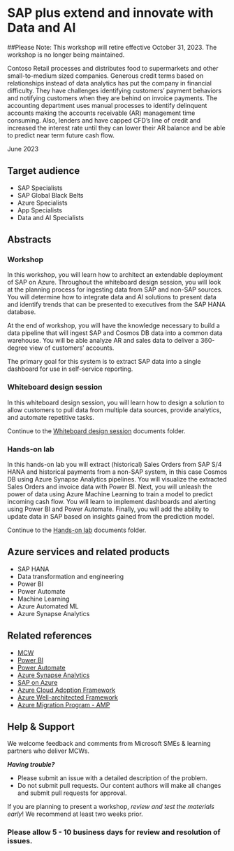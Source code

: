 # SAP plus extend and innovate with Data and AI
##Please Note: This workshop will retire effective October 31, 2023. The workshop is no longer being maintained.

Contoso Retail processes and distributes food to supermarkets and other small-to-medium sized companies.  Generous credit terms based on relationships instead of data analytics has put the company in financial difficulty.  They have challenges identifying customers’ payment behaviors and notifying customers when they are behind on invoice payments.  The accounting department uses manual processes to identify delinquent accounts making the accounts receivable (AR) management time consuming.  Also, lenders and have capped CFD’s line of credit and increased the interest rate until they can lower their AR balance and be able to predict near term future cash flow.

June 2023

## Target audience
- SAP Specialists
- SAP Global Black Belts
- Azure Specialists
- App Specialists
- Data and AI Specialists

## Abstracts

### Workshop

In this workshop, you will learn how to architect an extendable deployment of SAP on Azure. Throughout the whiteboard design session, you will look at the planning process for ingesting data from SAP and non-SAP sources. You will determine how to integrate data and AI solutions to present data and identify trends that can be presented to executives from the SAP HANA database.

At the end of workshop, you will have the knowledge necessary to build a data pipeline that will ingest SAP and Cosmos DB data into a common data warehouse. You will be able analyze AR and sales data to deliver a 360-degree view of customers’ accounts.

The primary goal for this system is to extract SAP data into a single dashboard for use in self-service reporting.

### Whiteboard design session

In this whiteboard design session, you will learn how to design a solution to allow customers to pull data from multiple data sources, provide analytics, and automate repetitive tasks.

Continue to the [Whiteboard design session](https://github.com/microsoft/MCW-SAP-plus-extend-and-innovate-with-Data-and-AI/tree/main/Whiteboard%20design%20session) documents folder.

### Hands-on lab

In this hands-on lab you will extract (historical) Sales Orders from SAP S/4 HANA and historical payments from a non-SAP system, in this case Cosmos DB using Azure Synapse Analytics pipelines. You will visualize the extracted Sales Orders and invoice data with Power BI. Next, you will unleash the power of data using Azure Machine Learning to train a model to predict incoming cash flow. You will learn to implement dashboards and alerting using Power BI and Power Automate. Finally, you will add the ability to update data in SAP based on insights gained from the prediction model.

Continue to the [Hands-on lab](https://github.com/microsoft/MCW-SAP-plus-extend-and-innovate-with-Data-and-AI/tree/main/Hands-on%20lab) documents folder.

## Azure services and related products

- SAP HANA
- Data transformation and engineering
- Power BI
- Power Automate
- Machine Learning
- Azure Automated ML
- Azure Synapse Analytics

## Related references
- [MCW](https://microsoftcloudworkshop.com/)
- [Power BI](https://powerbi.microsoft.com/)
- [Power Automate](https://powerautomate.microsoft.com/)
- [Azure Synapse Analytics](https://azure.microsoft.com/services/synapse-analytics/)
- [SAP on Azure](https://azure.microsoft.com/en-us/solutions/sap/azure-solutions/)
- [Azure Cloud Adoption Framework](https://docs.microsoft.com/en-us/azure/cloud-adoption-framework/)
- [Azure Well-architected Framework](https://docs.microsoft.com/en-us/azure/architecture/framework/)
- [Azure Migration Program - AMP](https://www.microsoft.com/azure/partners/amp)

## Help & Support

We welcome feedback and comments from Microsoft SMEs & learning partners who deliver MCWs.  

***Having trouble?***
- Please submit an issue with a detailed description of the problem.
- Do not submit pull requests. Our content authors will make all changes and submit pull requests for approval.  

If you are planning to present a workshop, *review and test the materials early*! We recommend at least two weeks prior.

### Please allow 5 - 10 business days for review and resolution of issues.
